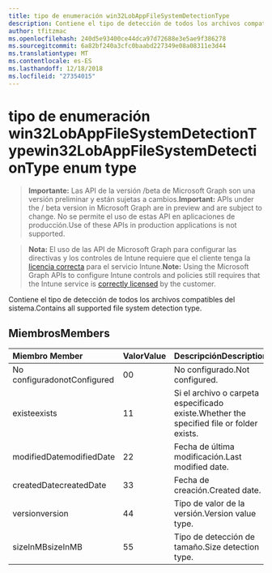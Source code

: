 ```yaml
---
title: tipo de enumeración win32LobAppFileSystemDetectionType
description: Contiene el tipo de detección de todos los archivos compatibles del sistema.
author: tfitzmac
ms.openlocfilehash: 240d5e93400ce44dca97d72688e3e5ae9f386278
ms.sourcegitcommit: 6a82bf240a3cfc0baabd227349e08a08311e3d44
ms.translationtype: MT
ms.contentlocale: es-ES
ms.lasthandoff: 12/18/2018
ms.locfileid: "27354015"
---
```

# <a name="win32lobappfilesystemdetectiontype-enum-type"></a><span data-ttu-id="250f5-103">tipo de enumeración win32LobAppFileSystemDetectionType</span><span class="sxs-lookup"><span data-stu-id="250f5-103">win32LobAppFileSystemDetectionType enum type</span></span>

> <span data-ttu-id="250f5-104">**Importante:** Las API de la versión /beta de Microsoft Graph son una versión preliminar y están sujetas a cambios.</span><span class="sxs-lookup"><span data-stu-id="250f5-104">**Important:** APIs under the / beta version in Microsoft Graph are in preview and are subject to change.</span></span> <span data-ttu-id="250f5-105">No se permite el uso de estas API en aplicaciones de producción.</span><span class="sxs-lookup"><span data-stu-id="250f5-105">Use of these APIs in production applications is not supported.</span></span>

> <span data-ttu-id="250f5-106">**Nota:** El uso de las API de Microsoft Graph para configurar las directivas y los controles de Intune requiere que el cliente tenga la [licencia correcta](https://go.microsoft.com/fwlink/?linkid=839381) para el servicio Intune.</span><span class="sxs-lookup"><span data-stu-id="250f5-106">**Note:** Using the Microsoft Graph APIs to configure Intune controls and policies still requires that the Intune service is [correctly licensed](https://go.microsoft.com/fwlink/?linkid=839381) by the customer.</span></span>

<span data-ttu-id="250f5-107">Contiene el tipo de detección de todos los archivos compatibles del sistema.</span><span class="sxs-lookup"><span data-stu-id="250f5-107">Contains all supported file system detection type.</span></span>
## <a name="members"></a><span data-ttu-id="250f5-108">Miembros</span><span class="sxs-lookup"><span data-stu-id="250f5-108">Members</span></span>
|<span data-ttu-id="250f5-109">Miembro	</span><span class="sxs-lookup"><span data-stu-id="250f5-109">Member</span></span>|<span data-ttu-id="250f5-110">Valor</span><span class="sxs-lookup"><span data-stu-id="250f5-110">Value</span></span>|<span data-ttu-id="250f5-111">Descripción</span><span class="sxs-lookup"><span data-stu-id="250f5-111">Description</span></span>|
|:---|:---|:---|
|<span data-ttu-id="250f5-112">No configurado</span><span class="sxs-lookup"><span data-stu-id="250f5-112">notConfigured</span></span>|<span data-ttu-id="250f5-113">0</span><span class="sxs-lookup"><span data-stu-id="250f5-113">0</span></span>|<span data-ttu-id="250f5-114">No configurado.</span><span class="sxs-lookup"><span data-stu-id="250f5-114">Not configured.</span></span>|
|<span data-ttu-id="250f5-115">existe</span><span class="sxs-lookup"><span data-stu-id="250f5-115">exists</span></span>|<span data-ttu-id="250f5-116">1</span><span class="sxs-lookup"><span data-stu-id="250f5-116">1</span></span>|<span data-ttu-id="250f5-117">Si el archivo o carpeta especificado existe.</span><span class="sxs-lookup"><span data-stu-id="250f5-117">Whether the specified file or folder exists.</span></span>|
|<span data-ttu-id="250f5-118">modifiedDate</span><span class="sxs-lookup"><span data-stu-id="250f5-118">modifiedDate</span></span>|<span data-ttu-id="250f5-119">2</span><span class="sxs-lookup"><span data-stu-id="250f5-119">2</span></span>|<span data-ttu-id="250f5-120">Fecha de última modificación.</span><span class="sxs-lookup"><span data-stu-id="250f5-120">Last modified date.</span></span>|
|<span data-ttu-id="250f5-121">createdDate</span><span class="sxs-lookup"><span data-stu-id="250f5-121">createdDate</span></span>|<span data-ttu-id="250f5-122">3</span><span class="sxs-lookup"><span data-stu-id="250f5-122">3</span></span>|<span data-ttu-id="250f5-123">Fecha de creación.</span><span class="sxs-lookup"><span data-stu-id="250f5-123">Created date.</span></span>|
|<span data-ttu-id="250f5-124">version</span><span class="sxs-lookup"><span data-stu-id="250f5-124">version</span></span>|<span data-ttu-id="250f5-125">4</span><span class="sxs-lookup"><span data-stu-id="250f5-125">4</span></span>|<span data-ttu-id="250f5-126">Tipo de valor de la versión.</span><span class="sxs-lookup"><span data-stu-id="250f5-126">Version value type.</span></span>|
|<span data-ttu-id="250f5-127">sizeInMB</span><span class="sxs-lookup"><span data-stu-id="250f5-127">sizeInMB</span></span>|<span data-ttu-id="250f5-128">5</span><span class="sxs-lookup"><span data-stu-id="250f5-128">5</span></span>|<span data-ttu-id="250f5-129">Tipo de detección de tamaño.</span><span class="sxs-lookup"><span data-stu-id="250f5-129">Size detection type.</span></span>|





